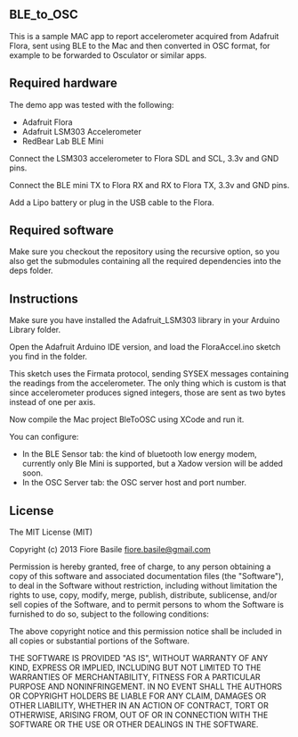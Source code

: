 BLE_to_OSC
----------

This is a sample MAC app to report accelerometer acquired from Adafruit Flora, sent using  BLE to the Mac and then converted in OSC format, for example to be forwarded to Osculator or similar apps.

Required hardware
-----------------

The demo app was tested with the following:

- Adafruit Flora
- Adafruit LSM303 Accelerometer 
- RedBear Lab BLE Mini

Connect the LSM303 accelerometer to Flora SDL and SCL, 3.3v and GND pins.

Connect the BLE mini TX to Flora RX and RX to Flora TX, 3.3v and GND pins. 	

Add a Lipo battery or plug in the USB cable to the Flora.

Required software
-----------------

Make sure you checkout the repository using the recursive option, so you also get the submodules containing all the required dependencies into the deps folder.


Instructions
------------

Make sure you have installed the Adafruit_LSM303 library in your Arduino Library folder.

Open the Adafruit Arduino IDE version, and load the FloraAccel.ino sketch you find in the folder.

This sketch uses the Firmata protocol, sending SYSEX messages containing the readings from the accelerometer. The only thing which is custom is that since accelerometer produces signed integers, those are sent as two bytes instead of one per axis.

Now compile the Mac project BleToOSC using XCode and run it.

You can configure:

- In the BLE Sensor tab: the kind of bluetooth low energy modem, currently only Ble Mini is supported, but a Xadow version will be added soon. 
- In the OSC Server tab: the OSC server host and port number.

License
-------

The MIT License (MIT)

Copyright (c) 2013 Fiore Basile <fiore.basile@gmail.com>

Permission is hereby granted, free of charge, to any person obtaining a copy
of this software and associated documentation files (the "Software"), to deal
in the Software without restriction, including without limitation the rights
to use, copy, modify, merge, publish, distribute, sublicense, and/or sell
copies of the Software, and to permit persons to whom the Software is
furnished to do so, subject to the following conditions:

The above copyright notice and this permission notice shall be included in
all copies or substantial portions of the Software.

THE SOFTWARE IS PROVIDED "AS IS", WITHOUT WARRANTY OF ANY KIND, EXPRESS OR
IMPLIED, INCLUDING BUT NOT LIMITED TO THE WARRANTIES OF MERCHANTABILITY,
FITNESS FOR A PARTICULAR PURPOSE AND NONINFRINGEMENT. IN NO EVENT SHALL THE
AUTHORS OR COPYRIGHT HOLDERS BE LIABLE FOR ANY CLAIM, DAMAGES OR OTHER
LIABILITY, WHETHER IN AN ACTION OF CONTRACT, TORT OR OTHERWISE, ARISING FROM,
OUT OF OR IN CONNECTION WITH THE SOFTWARE OR THE USE OR OTHER DEALINGS IN
THE SOFTWARE.



 